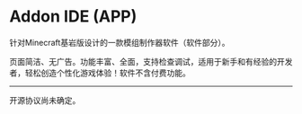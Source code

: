 # Addon IDE (APP)

针对Minecraft基岩版设计的一款模组制作器软件（软件部分）。

页面简洁、无广告。功能丰富、全面，支持检查调试，适用于新手和有经验的开发者，轻松创造个性化游戏体验！软件不含付费功能。

---

开源协议尚未确定。
